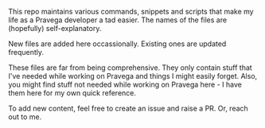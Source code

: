 This repo maintains various commands, snippets and scripts that make my life as a Pravega developer a tad easier. The names of the files are (hopefully) self-explanatory. 

New files are added here occassionally. Existing ones are updated frequently. 

These files are far from being comprehensive. They only contain stuff that I've needed while working on Pravega and things I might easily forget. Also, you might find stuff not needed while working on Pravega here - I have them here for my own quick reference.

To add new content, feel free to create an issue and raise a PR. Or, reach out to me. 

